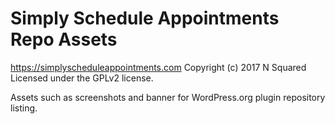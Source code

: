 # Simply Schedule Appointments Repo Assets #
https://simplyscheduleappointments.com
Copyright (c) 2017 N Squared
Licensed under the GPLv2 license.

Assets such as screenshots and banner for WordPress.org plugin repository listing.